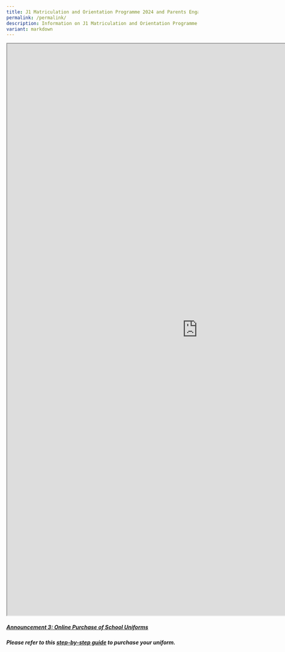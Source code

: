```yaml
---
title: J1 Matriculation and Orientation Programme 2024 and Parents Engagement 2024
permalink: /permalink/
description: Information on J1 Matriculation and Orientation Programme 2024
variant: markdown
---
```

<div align="justify">

<iframe src="https://docs.google.com/document/d/e/2PACX-1vSspZ75_tBhgOR4Krh18gHQ4LpHI5iX946wN5q-YxkYf1x-ZFo4RPGGCY-UzKkpVQ/pub?embedded=true" width="1000px" height="1500px" scrolling="no"></iframe>

<p><b><u></u></b></p><h5><b><u>Announcement 3: Online Purchase of School Uniforms</u></b><p></p>	
<p></p></h5><h5>Please refer to this <a href="/files/Admission%20Matters/M%20and%20O/JPJC_school_uniform_purchase_flow_2024.pdf">step-by-step guide</a> to purchase your uniform.</h5><p></p></div>
